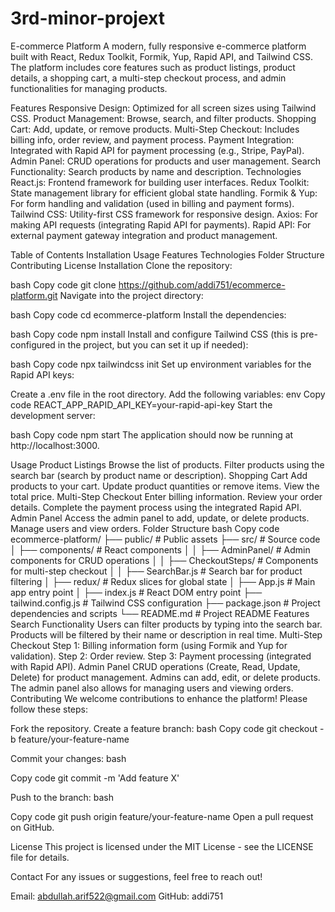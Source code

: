 # 3rd-minor-projext

E-commerce Platform
A modern, fully responsive e-commerce platform built with React, Redux Toolkit, Formik, Yup, Rapid API, and Tailwind CSS. The platform includes core features such as product listings, product details, a shopping cart, a multi-step checkout process, and admin functionalities for managing products.

Features
Responsive Design: Optimized for all screen sizes using Tailwind CSS.
Product Management: Browse, search, and filter products.
Shopping Cart: Add, update, or remove products.
Multi-Step Checkout: Includes billing info, order review, and payment process.
Payment Integration: Integrated with Rapid API for payment processing (e.g., Stripe, PayPal).
Admin Panel: CRUD operations for products and user management.
Search Functionality: Search products by name and description.
Technologies
React.js: Frontend framework for building user interfaces.
Redux Toolkit: State management library for efficient global state handling.
Formik & Yup: For form handling and validation (used in billing and payment forms).
Tailwind CSS: Utility-first CSS framework for responsive design.
Axios: For making API requests (integrating Rapid API for payments).
Rapid API: For external payment gateway integration and product management.

Table of Contents
Installation
Usage
Features
Technologies
Folder Structure
Contributing
License
Installation
Clone the repository:

bash
Copy code
git clone https://github.com/addi751/ecommerce-platform.git
Navigate into the project directory:

bash
Copy code
cd ecommerce-platform
Install the dependencies:

bash
Copy code
npm install
Install and configure Tailwind CSS (this is pre-configured in the project, but you can set it up if needed):

bash
Copy code
npx tailwindcss init
Set up environment variables for the Rapid API keys:

Create a .env file in the root directory.
Add the following variables:
env
Copy code
REACT_APP_RAPID_API_KEY=your-rapid-api-key
Start the development server:

bash
Copy code
npm start
The application should now be running at http://localhost:3000.

Usage
Product Listings
Browse the list of products.
Filter products using the search bar (search by product name or description).
Shopping Cart
Add products to your cart.
Update product quantities or remove items.
View the total price.
Multi-Step Checkout
Enter billing information.
Review your order details.
Complete the payment process using the integrated Rapid API.
Admin Panel
Access the admin panel to add, update, or delete products.
Manage users and view orders.
Folder Structure
bash
Copy code
ecommerce-platform/
├── public/              # Public assets
├── src/                 # Source code
│   ├── components/      # React components
│   │   ├── AdminPanel/  # Admin components for CRUD operations
│   │   ├── CheckoutSteps/ # Components for multi-step checkout
│   │   ├── SearchBar.js # Search bar for product filtering
│   ├── redux/           # Redux slices for global state
│   ├── App.js           # Main app entry point
│   ├── index.js         # React DOM entry point
├── tailwind.config.js   # Tailwind CSS configuration
├── package.json         # Project dependencies and scripts
└── README.md            # Project README
Features
Search Functionality
Users can filter products by typing into the search bar.
Products will be filtered by their name or description in real time.
Multi-Step Checkout
Step 1: Billing information form (using Formik and Yup for validation).
Step 2: Order review.
Step 3: Payment processing (integrated with Rapid API).
Admin Panel
CRUD operations (Create, Read, Update, Delete) for product management.
Admins can add, edit, or delete products.
The admin panel also allows for managing users and viewing orders.
Contributing
We welcome contributions to enhance the platform! Please follow these steps:

Fork the repository.
Create a feature branch:
bash
Copy code
git checkout -b feature/your-feature-name

Commit your changes:
bash

Copy code
git commit -m 'Add feature X'

Push to the branch:
bash

Copy code
git push origin feature/your-feature-name
Open a pull request on GitHub.

License
This project is licensed under the MIT License - see the LICENSE file for details.

Contact
For any issues or suggestions, feel free to reach out!

Email: abdullah.arif522@gmail.com
GitHub: addi751
